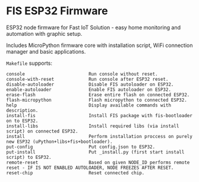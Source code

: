# FIS ESP32 Firmware
ESP32 node firmware for Fast IoT Solution - easy home monitoring and automation with graphic setup.

Includes MicroPython firmware core with installation script, WiFi connection manager and basic applications.

`Makefile` supports:
```
console                        Run console without reset.
console-with-reset             Run console after ESP32 reset.
disable-autoloader             Disable FIS autoloader on ESP32.
enable-autoloader              Enable FIS autoloader on ESP32.
erase-flash                    Erase entire flash on connected ESP32.
flash-micropython              Flash micropython to connected ESP32.
help                           Display available commands with description.
install-fis                    Install FIS package with fis-bootloader on to ESP32.
install-libs                   Install required libs (via install script) on connected ESP32.
install                        Perform installation proccess on purely new ESP32 (uPython+libs+fis+bootloader).
put-config                     Put config.json to ESP32.
put-install                    Put _install.py (first start install script) to ESP32.
remote-reset                   Based on given NODE_ID performs remote reset - IF IS NOT ENABLED AUTOLOADER, NODE FREEZES AFTER RESET.
reset-chip                     Reset connected chip.
```




